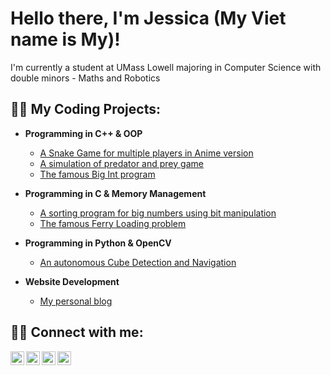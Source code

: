<h1>Hello there, I'm Jessica (My Viet name is My)!</h1>

I'm currently a student at UMass Lowell majoring in Computer Science with double minors - Maths and Robotics

<h2>👩‍💻 My Coding Projects:</h2>

- <b>Programming in C++ & OOP</b>
  - [A Snake Game for multiple players in Anime version](https://github.com/jfm-code/2v2-snake-anime-edition)
  - [A simulation of predator and prey game](https://github.com/jfm-code/predator-prey-simulation)
  - [The famous Big Int program](https://github.com/jfm-code/big-int)
 
- <b>Programming in C & Memory Management</b>
  - [A sorting program for big numbers using bit manipulation](https://github.com/jfm-code/bignum-filter)
  - [The famous Ferry Loading problem](https://github.com/jfm-code/ferry-loading)

- <b>Programming in Python & OpenCV</b>
  - [An autonomous Cube Detection and Navigation](https://github.com/jfm-code/cube-pilot)
    
- <b>Website Development</b>
  - [My personal blog](https://github.com/jfm-code/personal-blog)

<h2> 💁‍♀️ Connect with me:</h2>

[<img align="left" alt="Gmail" width="22px" src="https://cdn.jsdelivr.net/npm/simple-icons@v3/icons/gmail.svg" />][gmail]
[<img align="left" alt="LinkedIn" width="22px" src="https://cdn.jsdelivr.net/npm/simple-icons@v3/icons/linkedin.svg" />][linkedin]
[<img align="left" alt="Facebook" width="22px" src="https://cdn.jsdelivr.net/npm/simple-icons@v3/icons/facebook.svg" />][facebook]
[<img align="left" alt="Instagram" width="22px" src="https://cdn.jsdelivr.net/npm/simple-icons@v3/icons/instagram.svg" />][instagram]

[gmail]: mailto:my.giangvu@gmail.com
[instagram]: https://www.instagram.com/jfm_blog/
[facebook]: https://www.facebook.com/this.is.jfm/
[linkedin]: https://linkedin.com/in/joshmadakor
